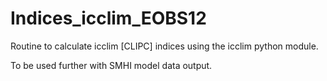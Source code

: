 # Indices_icclim_EOBS12
Routine to calculate icclim [CLIPC] indices using the icclim python module.

To be used further with SMHI model data output.

